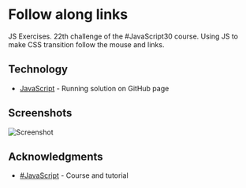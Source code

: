 # Follow along links

JS Exercises. 22th challenge of the #JavaScript30 course.
Using JS to make CSS transition follow the mouse and links.

## Technology

* [JavaScript](https://kmthorsnes.github.io/22-follow-along-links/) - Running solution on GitHub page

## Screenshots
![Screenshot](https://github.com/kmthorsnes/22-follow-along-links/blob/master/screenshots/gif1.gif?raw=true "Optional title")

## Acknowledgments

* [#JavaScript](https://javascript30.com/) - Course and tutorial